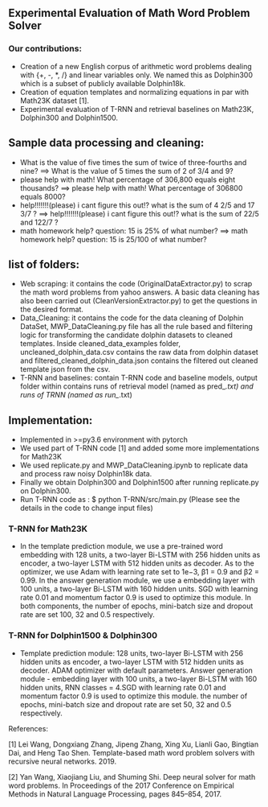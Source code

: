 ## Experimental Evaluation of Math Word Problem Solver

### Our contributions:
- Creation of a new English corpus of arithmetic word problems dealing with {+, -, *, /} and linear variables only. We named this as Dolphin300 which is a subset of publicly available Dolphin18k.
- Creation of equation templates and normalizing equations in par with Math23K dataset [1].
- Experimental evaluation of T-RNN and retrieval baselines on Math23K, Dolphin300 and Dolphin1500.

## Sample data processing and cleaning:

- What is the value of five times the sum of twice of three-fourths and nine? ==> What is the value of 5 times the sum of 2 of 3/4 and 9?
- please help with math! What percentage of 306,800 equals eight thousands? ==> please help with math! What percentage of 306800 equals 8000?
- help!!!!!!!(please) i cant figure this out!? what is the sum of 4 2/5  and 17 3/7  ?  ==> help!!!!!!!(please) i cant figure this out!? what is the sum of   22/5  and 122/7 ? 
- math homework help?  question: 15 is 25%  of what number? ==> math homework help?  question: 15 is 25/100  of what number?

## list of folders:
- Web scraping: it contains the code (OriginalDataExtractor.py) to scrap the math word problems from yahoo answers. A basic data cleaning has also been carried out (CleanVersionExtractor.py) to get the questions in the desired format.
- Data_Cleaning: it contains the code for the data cleaning of Dolphin DataSet, MWP_DataCleaning.py file has all the rule based and filtering logic for transforming the candidate dolphin datasets to cleaned templates. Inside cleaned_data_examples folder, uncleaned_dolphin_data.csv  contains the raw data from dolphin dataset and filtered_cleaned_dolphin_data.json contains the filtered out cleaned template json from the csv.
- T-RNN and baselines: contain T-RNN code and baseline models, output folder within contains runs of retrieval model (named as pred_*.txt) and runs of TRNN (named as run_*.txt)


## Implementation:

- Implemented in >=py3.6 environment with pytorch
- We used part of T-RNN code [1] and added some more implementations for Math23K
- We used replicate.py and MWP_DataCleaning.ipynb to replicate data and process raw noisy Dolphin18k data.
- Finally we obtain Dolphin300 and Dolphin1500 after running replicate.py on Dolphin300.
- Run T-RNN code as :
$ python T-RNN/src/main.py 
(Please see the details in the code to change input files)

### T-RNN for Math23K
- In the template prediction module, we use a pre-trained word embedding with 128 units, a two-layer Bi-LSTM with 256 hidden units as encoder, a two-layer LSTM with 512 hidden units as decoder. As to the optimizer, we use Adam with learning rate set to 1e−3, β1 = 0.9 and β2 = 0.99. In the answer generation module, we use a embedding layer with 100 units, a two-layer Bi-LSTM with 160 hidden units. SGD with learning rate 0.01 and momentum factor 0.9 is used to optimize this module. In both components, the number of epochs, mini-batch size and dropout rate are set 100, 32 and 0.5 respectively. 

### T-RNN for Dolphin1500 & Dolphin300

- Template prediction module: 128 units, two-layer Bi-LSTM with 256 hidden units as encoder, a two-layer LSTM with 512 hidden units as decoder.
ADAM optimizer with default parameters.
Answer generation module - embedding layer with 100 units, a two-layer Bi-LSTM with 160 hidden units, RNN classes = 4.SGD with learning rate 0.01 and momentum factor 0.9 is used to optimize this module. the number of epochs, mini-batch size and dropout rate are set 50, 32 and 0.5 respectively.


References:

[1] Lei Wang, Dongxiang Zhang, Jipeng Zhang, Xing Xu, Lianli Gao, Bingtian Dai, and Heng Tao Shen. Template-based math word problem solvers with recursive neural networks. 2019.

[2] Yan Wang, Xiaojiang Liu, and Shuming Shi. Deep neural solver for math word problems. In Proceedings of the 2017 Conference on Empirical Methods in Natural  Language Processing, pages 845–854, 2017.
